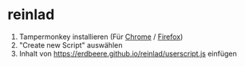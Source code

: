 # reinlad

1. Tampermonkey installieren (Für [Chrome](chrome.google.com/webstore…/tampermonkey/dhdgffkkebhmkfjojejmpbldmpobfkfo?hl=de) / [Firefox](addons.mozilla.org/de/firefox/addon/tampermonkey/))
2. "Create new Script" auswählen
3. Inhalt von https://erdbeere.github.io/reinlad/userscript.js einfügen
